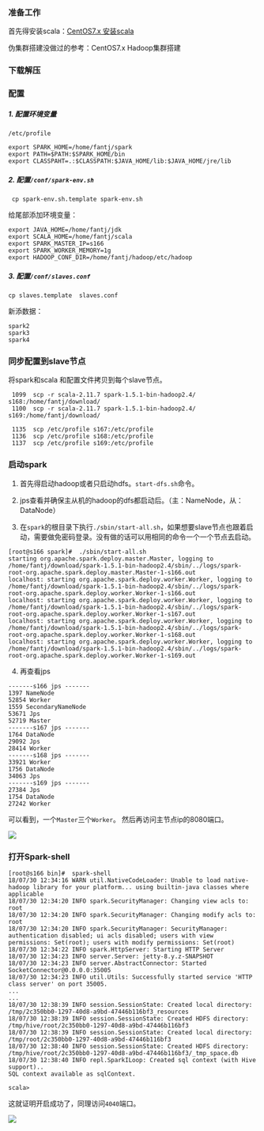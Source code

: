 ###   准备工作
首先得安装scala：[CentOS7.x 安装scala](https://www.jianshu.com/p/1995f34d0054)

伪集群搭建没做过的参考：CentOS7.x Hadoop集群搭建


###   下载解压

###   配置

#####    1. 配置环境变量
`/etc/profile`
```
export SPARK_HOME=/home/fantj/spark
export PATH=$PATH:$SPARK_HOME/bin
export CLASSPAHT=.:$CLASSPATH:$JAVA_HOME/lib:$JAVA_HOME/jre/lib
```
#####    2. 配置`/conf/spark-env.sh`
` cp spark-env.sh.template spark-env.sh`

给尾部添加环境变量：
```
export JAVA_HOME=/home/fantj/jdk
export SCALA_HOME=/home/fantj/scala
export SPARK_MASTER_IP=s166
export SPARK_WORKER_MEMORY=1g
export HADOOP_CONF_DIR=/home/fantj/hadoop/etc/hadoop
```
#####    3. 配置`/conf/slaves.conf`
`cp slaves.template  slaves.conf`

新添数据：
```
spark2
spark3
spark4
```
###   同步配置到slave节点
将spark和scala 和配置文件拷贝到每个slave节点。
```
 1099  scp -r scala-2.11.7 spark-1.5.1-bin-hadoop2.4/ s168:/home/fantj/download/
 1100  scp -r scala-2.11.7 spark-1.5.1-bin-hadoop2.4/ s169:/home/fantj/download/

 1135  scp /etc/profile s167:/etc/profile
 1136  scp /etc/profile s168:/etc/profile
 1137  scp /etc/profile s169:/etc/profile
```
###   启动spark
1. 首先得启动hadoop或者只启动hdfs。`start-dfs.sh`命令。

2. jps查看并确保主从机的hadoop的dfs都启动后。（主：NameNode，从：DataNode）

3. 在`spark`的根目录下执行`./sbin/start-all.sh`，如果想要slave节点也跟着启动，需要做免密码登录。没有做的话可以用相同的命令一个一个节点去启动。

```
[root@s166 spark]#  ./sbin/start-all.sh 
starting org.apache.spark.deploy.master.Master, logging to /home/fantj/download/spark-1.5.1-bin-hadoop2.4/sbin/../logs/spark-root-org.apache.spark.deploy.master.Master-1-s166.out
localhost: starting org.apache.spark.deploy.worker.Worker, logging to /home/fantj/download/spark-1.5.1-bin-hadoop2.4/sbin/../logs/spark-root-org.apache.spark.deploy.worker.Worker-1-s166.out
localhost: starting org.apache.spark.deploy.worker.Worker, logging to /home/fantj/download/spark-1.5.1-bin-hadoop2.4/sbin/../logs/spark-root-org.apache.spark.deploy.worker.Worker-1-s167.out
localhost: starting org.apache.spark.deploy.worker.Worker, logging to /home/fantj/download/spark-1.5.1-bin-hadoop2.4/sbin/../logs/spark-root-org.apache.spark.deploy.worker.Worker-1-s168.out
localhost: starting org.apache.spark.deploy.worker.Worker, logging to /home/fantj/download/spark-1.5.1-bin-hadoop2.4/sbin/../logs/spark-root-org.apache.spark.deploy.worker.Worker-1-s169.out
```
4. 再查看jps
```
-------s166 jps -------
1397 NameNode
52854 Worker
1559 SecondaryNameNode
53671 Jps
52719 Master
-------s167 jps -------
1764 DataNode
29092 Jps
28414 Worker
-------s168 jps -------
33921 Worker
1756 DataNode
34063 Jps
-------s169 jps -------
27384 Jps
1754 DataNode
27242 Worker
```
可以看到，一个`Master`三个`Worker`。
然后再访问主节点ip的8080端口。


![](https://upload-images.jianshu.io/upload_images/5786888-98af72ef76d6462c.png?imageMogr2/auto-orient/strip%7CimageView2/2/w/1240)


###   打开Spark-shell
```
[root@s166 bin]#  spark-shell 
18/07/30 12:34:16 WARN util.NativeCodeLoader: Unable to load native-hadoop library for your platform... using builtin-java classes where applicable
18/07/30 12:34:20 INFO spark.SecurityManager: Changing view acls to: root
18/07/30 12:34:20 INFO spark.SecurityManager: Changing modify acls to: root
18/07/30 12:34:20 INFO spark.SecurityManager: SecurityManager: authentication disabled; ui acls disabled; users with view permissions: Set(root); users with modify permissions: Set(root)
18/07/30 12:34:22 INFO spark.HttpServer: Starting HTTP Server
18/07/30 12:34:23 INFO server.Server: jetty-8.y.z-SNAPSHOT
18/07/30 12:34:23 INFO server.AbstractConnector: Started SocketConnector@0.0.0.0:35005
18/07/30 12:34:23 INFO util.Utils: Successfully started service 'HTTP class server' on port 35005.
...
...
18/07/30 12:38:39 INFO session.SessionState: Created local directory: /tmp/2c350bb0-1297-40d8-a9bd-47446b116bf3_resources
18/07/30 12:38:39 INFO session.SessionState: Created HDFS directory: /tmp/hive/root/2c350bb0-1297-40d8-a9bd-47446b116bf3
18/07/30 12:38:39 INFO session.SessionState: Created local directory: /tmp/root/2c350bb0-1297-40d8-a9bd-47446b116bf3
18/07/30 12:38:40 INFO session.SessionState: Created HDFS directory: /tmp/hive/root/2c350bb0-1297-40d8-a9bd-47446b116bf3/_tmp_space.db
18/07/30 12:38:40 INFO repl.SparkILoop: Created sql context (with Hive support)..
SQL context available as sqlContext.

scala> 
```
这就证明开启成功了，同理访问`4040`端口。


![](https://upload-images.jianshu.io/upload_images/5786888-d662e1f314e4ba0d.png?imageMogr2/auto-orient/strip%7CimageView2/2/w/1240)
